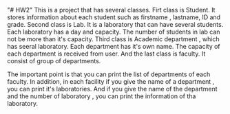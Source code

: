 "# HW2" 
This is a project that has several classes.
Firt class is Student. It stores information about each student such as firstname , lastname, ID and grade.
Second class is Lab. It is a laboratory that can have several students. Each laboratory has a day and capacity.
The number of students in lab can not be more than it's capacity.
Third class is Academic department , which has seeral laboratory. Each department has it's own name.
The capacity of each department is received from user.
And the last class is faculty. It consist of group of departments.

The important point is that you can print the list of departments of each faculty.
In addition, in each facility if you give the name of a department , you can print it's laboratories.
And if you give the name of the department and the number of laboratory , you can print the information of tha laboratory.
